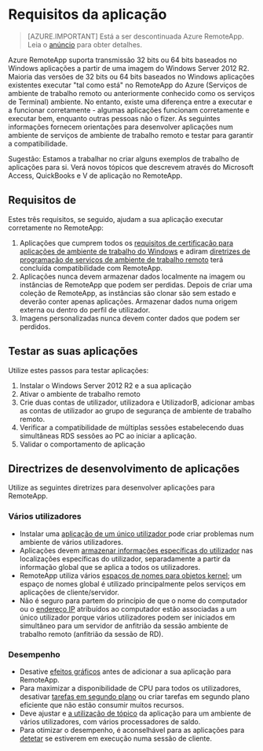 
<properties
    pageTitle="Requisitos da aplicação para RemoteApp do Azure | Microsoft Azure"
    description="Saiba mais sobre os requisitos para as aplicações que pretende utilizar no RemoteApp do Azure"
    services="remoteapp"
    documentationCenter=""
    authors="lizap"
    manager="mbaldwin" />

<tags
    ms.service="remoteapp"
    ms.workload="compute"
    ms.tgt_pltfrm="na"
    ms.devlang="na"
    ms.topic="article"
    ms.date="08/15/2016"
    ms.author="elizapo" />



# <a name="app-requirements"></a>Requisitos da aplicação

> [AZURE.IMPORTANT]
> Está a ser descontinuada Azure RemoteApp. Leia o [anúncio](https://go.microsoft.com/fwlink/?linkid=821148) para obter detalhes.

Azure RemoteApp suporta transmissão 32 bits ou 64 bits baseados no Windows aplicações a partir de uma imagem do Windows Server 2012 R2. Maioria das versões de 32 bits ou 64 bits baseados no Windows aplicações existentes executar "tal como está" no RemoteApp do Azure (Serviços de ambiente de trabalho remoto ou anteriormente conhecido como os serviços de Terminal) ambiente. No entanto, existe uma diferença entre a executar e a funcionar corretamente - algumas aplicações funcionam corretamente e executar bem, enquanto outras pessoas não o fizer. As seguintes informações fornecem orientações para desenvolver aplicações num ambiente de serviços de ambiente de trabalho remoto e testar para garantir a compatibilidade.

Sugestão: Estamos a trabalhar no criar alguns exemplos de trabalho de aplicações para si. Verá novos tópicos que descrevem através do Microsoft Access, QuickBooks e V de aplicação no RemoteApp.

## <a name="requirements"></a>Requisitos de
Estes três requisitos, se seguido, ajudam a sua aplicação executar corretamente no RemoteApp:

1.  Aplicações que cumprem todos os [requisitos de certificação para aplicações de ambiente de trabalho do Windows](https://msdn.microsoft.com/library/windows/desktop/hh749939.aspx) e adiram [diretrizes de programação de serviços de ambiente de trabalho remoto](https://msdn.microsoft.com/library/aa383490.aspx) terá concluída compatibilidade com RemoteApp.
2.  Aplicações nunca devem armazenar dados localmente na imagem ou instâncias de RemoteApp que podem ser perdidas.  Depois de criar uma coleção de RemoteApp, as instâncias são clonar são sem estado e deverão conter apenas aplicações. Armazenar dados numa origem externa ou dentro do perfil de utilizador.
3.  Imagens personalizadas nunca devem conter dados que podem ser perdidos.  

## <a name="testing-your-apps"></a>Testar as suas aplicações
Utilize estes passos para testar aplicações:

1.  Instalar o Windows Server 2012 R2 e a sua aplicação
2.  Ativar o ambiente de trabalho remoto
3.  Crie duas contas de utilizador, utilizadora e UtilizadorB, adicionar ambas as contas de utilizador ao grupo de segurança de ambiente de trabalho remoto.
4.  Verificar a compatibilidade de múltiplas sessões estabelecendo duas simultâneas RDS sessões ao PC ao iniciar a aplicação.
5.  Validar o comportamento de aplicação

## <a name="application-development-guidelines"></a>Directrizes de desenvolvimento de aplicações
Utilize as seguintes diretrizes para desenvolver aplicações para RemoteApp.

### <a name="multiple-users"></a>Vários utilizadores

- Instalar uma [aplicação de um único utilizador ](https://msdn.microsoft.com/library/aa380661.aspx)pode criar problemas num ambiente de vários utilizadores.
- Aplicações devem [armazenar informações específicas do utilizador](https://msdn.microsoft.com/library/aa383452.aspx) nas localizações específicas do utilizador, separadamente a partir da informação global que se aplica a todos os utilizadores.
- RemoteApp utiliza vários [espaços de nomes para objetos kernel](https://msdn.microsoft.com/library/aa382954.aspx); um espaço de nomes global é utilizado principalmente pelos serviços em aplicações de cliente/servidor.
- Não é seguro para partem do princípio de que o nome do computador ou o [endereço IP](https://msdn.microsoft.com/library/aa382942.aspx) atribuídos ao computador estão associadas a um único utilizador porque vários utilizadores podem ser iniciados em simultâneo para um servidor de anfitrião da sessão ambiente de trabalho remoto (anfitrião da sessão de RD).

### <a name="performance"></a>Desempenho
- Desative [efeitos gráficos](https://msdn.microsoft.com/library/aa380822.aspx) antes de adicionar a sua aplicação para RemoteApp.
- Para maximizar a disponibilidade de CPU para todos os utilizadores, desativar [tarefas em segundo plano](https://msdn.microsoft.com/library/aa380665.aspx) ou criar tarefas em segundo plano eficiente que não estão consumir muitos recursos.
- Deve ajustar e [a utilização de tópico](https://msdn.microsoft.com/library/aa383520.aspx) da aplicação para um ambiente de vários utilizadores, com vários processadores de saldo.
- Para otimizar o desempenho, é aconselhável para as aplicações para [detetar](https://msdn.microsoft.com/library/aa380798.aspx) se estiverem em execução numa sessão de cliente.
